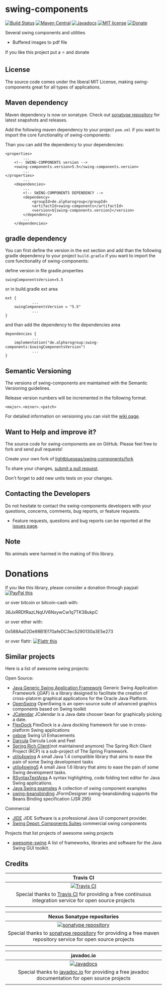 # swing-components

[![Build Status](https://travis-ci.org/lightblueseas/swing-components.svg?branch=master)](https://travis-ci.org/lightblueseas/swing-components)
[![Maven Central](https://maven-badges.herokuapp.com/maven-central/de.alpharogroup/swing-components/badge.svg)](https://maven-badges.herokuapp.com/maven-central/de.alpharogroup/swing-components)
[![Javadocs](http://www.javadoc.io/badge/de.alpharogroup/swing-components.svg)](http://www.javadoc.io/doc/de.alpharogroup/swing-components)
[![MIT license](http://img.shields.io/badge/license-MIT-brightgreen.svg?style=flat)](http://opensource.org/licenses/MIT)
[![Donate](https://img.shields.io/badge/donate-❤-ff2244.svg)](https://www.paypal.com/cgi-bin/webscr?cmd=_s-xclick&hosted_button_id=GVBTWLRAZ7HB8)

Several swing components and utilities

- Buffered images to pdf file

If you like this project put a ⭐ and donate

## License

The source code comes under the liberal MIT License, making swing-components great for all types of applications.

## Maven dependency

Maven dependency is now on sonatype.
Check out [sonatype repository](https://oss.sonatype.org/index.html#nexus-search;gav~de.alpharogroup~swing-components~~~) for latest snapshots and releases.

Add the following maven dependency to your project `pom.xml` if you want to import the core functionality of swing-components:

Than you can add the dependency to your dependencies:

	<properties>
			...
		<!-- SWING-COMPONENTS version -->
		<swing-components.version>5.5</swing-components.version>
			...
	</properties>
			...
		<dependencies>
			...
            <!-- SWING-COMPONENTS DEPENDENCY -->
			<dependency>
				<groupId>de.alpharogroup</groupId>
				<artifactId>swing-components</artifactId>
				<version>${swing-components.version}</version>
			</dependency>
			...
		</dependencies>

## gradle dependency

You can first define the version in the ext section and add than the following gradle dependency to
your project `build.gradle` if you want to import the core functionality of swing-components:

define version in file gradle.properties

```
swingComponentsVersion=5.5
```

or in build.gradle ext area

```
ext {
			...
    swingComponentsVersion = "5.5"
			...
}
```

and than add the dependency to the dependencies area

```
dependencies {
			...
    implementation("de.alpharogroup:swing-components:$swingComponentsVersion")
			...
}
```

## Semantic Versioning

The versions of swing-components are maintained with the Semantic Versioning guidelines.

Release version numbers will be incremented in the following format:

`<major>.<minor>.<patch>`

For detailed information on versioning you can visit the [wiki page](https://github.com/lightblueseas/mvn-parent-projects/wiki/Semantic-Versioning).

## Want to Help and improve it? ###

The source code for swing-components are on GitHub. Please feel free to fork and send pull requests!

Create your own fork of [lightblueseas/swing-components/fork](https://github.com/lightblueseas/swing-components/fork)

To share your changes, [submit a pull request](https://github.com/lightblueseas/swing-components/pull/new/develop).

Don't forget to add new units tests on your changes.

## Contacting the Developers

Do not hesitate to contact the swing-components developers with your questions, concerns, comments, bug reports, or feature requests.
- Feature requests, questions and bug reports can be reported at the [issues page](https://github.com/lightblueseas/swing-components/issues).

## Note

No animals were harmed in the making of this library.

# Donations

If you like this library, please consider a donation through paypal: <a href="https://www.paypal.com/cgi-bin/webscr?cmd=_s-xclick&hosted_button_id=B37J9DZF6G9ZC" target="_blank">
<img src="https://www.paypalobjects.com/en_US/GB/i/btn/btn_donateCC_LG.gif" alt="PayPal this" title="PayPal – The safer, easier way to pay online!" border="0" />
</a>

or over bitcoin or bitcoin-cash with:

36JxRRDfRazLNqUV6NsywCw1q7TK38ukpC

or over ether with:

0x588Aa02De98B1Ef70afeDC3ec5290130a3E5e273

or over flattr: 
<a href="https://flattr.com/submit/auto?fid=r7vp62&url=https%3A%2F%2Fgithub.com%2Flightblueseas%2Fswing-components" target="_blank">
<img src="http://api.flattr.com/button/flattr-badge-large.png" alt="Flattr this" title="Flattr this" border="0" />
</a>

## Similar projects

Here is a list of awesome swing projects:

Open Source:

 * [Java Generic Swing Application Framework](https://github.com/pgdurand/jGAF) Generic Swing Application Framework (jGAF) is a library designed to facilitate the creation of cross-platorm graphical applications for the Oracle Java Platform.
 * [OpenSwing](http://oswing.sourceforge.net/) OpenSwing is an open-source suite of advanced graphics components based on Swing toolkit
 * [JCalendar](https://toedter.com/jcalendar/) JCalendar is a Java date chooser bean for graphically picking a date.
 * [FlexDock](https://github.com/opencollab/flexdock) FlexDock is a Java docking framework for use in cross-platform Swing applications
 * [oxbow](https://github.com/eugener/oxbow) Swing UI Enhacements
 * [Darcula](https://github.com/bulenkov/Darcula) Darcula Look and Feel
 * [Spring Rich Client](https://sourceforge.net/projects/spring-rich-c/files/spring-rich-c/)(not maintainend anymore) The Spring Rich Client Project (RCP) is a sub-project of The Spring Framework.
 * [utils4swing](http://www.fuin.org/utils4swing/index.html) A small Java 1.4 compatible library that aims to ease the pain of some Swing development tasks
 * [utils4swing5](http://www.fuin.org/utils4swing5/index.html) A small Java 1.6 library that aims to ease the pain of some Swing development tasks. 
 * [RSyntaxTextArea](https://github.com/bobbylight/RSyntaxTextArea) A syntax highlighting, code folding text editor for Java Swing applications.
 * [Java Swing examples](https://github.com/aterai/java-swing-tips) A collection of swing component examples
 * [swing-beansbinding](https://github.com/JFormDesigner/swing-beansbinding) JFormDesigner swing-beansbinding supports the Beans Binding specification (JSR 295)

Commercial

 * [JIDE](http://www.jidesoft.com/) JIDE Software is a professional Java UI component provider.
 * [Swing Depot: Components Suites](http://www.javadesktop.org/rollups/components/) commercial swing components
 
Projects that list projects of awesome swing projects
 * [awesome-swing](https://github.com/parubok/awesome-swing) A list of frameworks, libraries and software for the Java Swing GUI toolkit.
 
## Credits

|**Travis CI**|
|     :---:      |
|[![Travis CI](https://travis-ci.com/images/logos/TravisCI-Full-Color.png)](https://coveralls.io/github/lightblueseas/swing-components?branch=master)|
|Special thanks to [Travis CI](https://travis-ci.org) for providing a free continuous integration service for open source projects|
|     <img width=1000/>     |

|**Nexus Sonatype repositories**|
|     :---:      |
|[![sonatype repository](https://img.shields.io/nexus/r/https/oss.sonatype.org/de.alpharogroup/swing-components.svg?style=for-the-badge)](https://oss.sonatype.org/index.html#nexus-search;gav~de.alpharogroup~swing-components~~~)|
|Special thanks to [sonatype repository](https://www.sonatype.com) for providing a free maven repository service for open source projects|
|     <img width=1000/>     |

|**javadoc.io**|
|     :---:      |
|[![Javadocs](http://www.javadoc.io/badge/de.alpharogroup/swing-components.svg)](http://www.javadoc.io/doc/de.alpharogroup/swing-components)|
|Special thanks to [javadoc.io](http://www.javadoc.io) for providing a free javadoc documentation for open source projects|
|     <img width=1000/>     |

